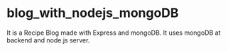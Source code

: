 # blog_with_nodejs_mongoDB
It is a Recipe Blog made with  Express and mongoDB. It uses mongoDB at backend and node.js server.

